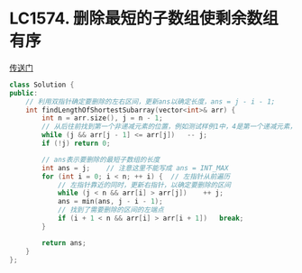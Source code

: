 # LC1574. 删除最短的子数组使剩余数组有序
[传送门](https://leetcode.cn/problems/shortest-subarray-to-be-removed-to-make-array-sorted/description/?envType=problem-list-v2&envId=RIpZHMIu)
```C++
class Solution {
public:
    // 利用双指针确定要删除的左右区间，更新ans以确定长度，ans = j - i - 1;
    int findLengthOfShortestSubarray(vector<int>& arr) {
        int n = arr.size(), j = n - 1;
        // 从后往前找到第一个非递减元素的位置，例如测试样例1中，4是第一个递减元素，则j指向2
        while (j && arr[j - 1] <= arr[j])   -- j;
        if (!j) return 0;

        // ans表示要删除的最短子数组的长度
        int ans = j;    // 注意这里不能写成 ans = INT_MAX
        for (int i = 0; i < n; ++ i) {  // 左指针从前遍历
            // 左指针靠近的同时，更新右指针，以确定要删除的区间
            while (j < n && arr[i] > arr[j])    ++ j;
            ans = min(ans, j - i - 1);
            // 找到了需要删除的区间的左端点
            if (i + 1 < n && arr[i] > arr[i + 1])   break;
        }

        return ans;
    }
}; 
```
